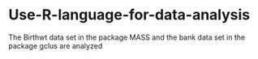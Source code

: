 # Use-R-language-for-data-analysis
The Birthwt data set in the package MASS and the bank data set in the package gclus are analyzed
